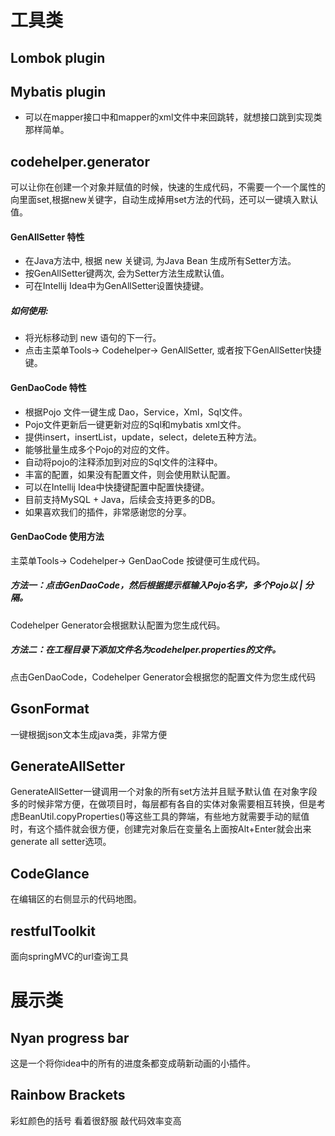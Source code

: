 # 工具类

## Lombok plugin

## Mybatis plugin

* 可以在mapper接口中和mapper的xml文件中来回跳转，就想接口跳到实现类那样简单。

## codehelper.generator

可以让你在创建一个对象并赋值的时候，快速的生成代码，不需要一个一个属性的向里面set,根据new关键字，自动生成掉用set方法的代码，还可以一键填入默认值。

#### GenAllSetter 特性

- 在Java方法中, 根据 new 关键词, 为Java Bean 生成所有Setter方法。
- 按GenAllSetter键两次, 会为Setter方法生成默认值。
- 可在Intellij Idea中为GenAllSetter设置快捷键。

##### 如何使用:

- 将光标移动到 new 语句的下一行。
- 点击主菜单Tools-> Codehelper-> GenAllSetter, 或者按下GenAllSetter快捷键。

#### GenDaoCode 特性

- 根据Pojo 文件一键生成 Dao，Service，Xml，Sql文件。
- Pojo文件更新后一键更新对应的Sql和mybatis xml文件。
- 提供insert，insertList，update，select，delete五种方法。
- 能够批量生成多个Pojo的对应的文件。
- 自动将pojo的注释添加到对应的Sql文件的注释中。
- 丰富的配置，如果没有配置文件，则会使用默认配置。
- 可以在Intellij Idea中快捷键配置中配置快捷键。
- 目前支持MySQL + Java，后续会支持更多的DB。
- 如果喜欢我们的插件，非常感谢您的分享。

#### GenDaoCode 使用方法

主菜单Tools-> Codehelper-> GenDaoCode 按键便可生成代码。

##### 方法一：点击GenDaoCode，然后根据提示框输入Pojo名字，多个Pojo以 | 分隔。

Codehelper Generator会根据默认配置为您生成代码。

##### 方法二：在工程目录下添加文件名为codehelper.properties的文件。

点击GenDaoCode，Codehelper Generator会根据您的配置文件为您生成代码



## GsonFormat

一键根据json文本生成java类，非常方便 

## GenerateAllSetter

GenerateAllSetter一键调用一个对象的所有set方法并且赋予默认值 在对象字段多的时候非常方便，在做项目时，每层都有各自的实体对象需要相互转换，但是考虑BeanUtil.copyProperties()等这些工具的弊端，有些地方就需要手动的赋值时，有这个插件就会很方便，创建完对象后在变量名上面按Alt+Enter就会出来 generate all setter选项。

## CodeGlance

在编辑区的右侧显示的代码地图。 

## restfulToolkit

面向springMVC的url查询工具

# 展示类

## Nyan progress bar

这是一个将你idea中的所有的进度条都变成萌新动画的小插件。 

## Rainbow Brackets

彩虹颜色的括号 看着很舒服 敲代码效率变高